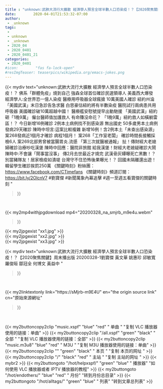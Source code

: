 ```yaml
---
title : "unknown:武肺大流行大擴散 經濟學人預言全球半數人口恐染疫！？【2020聚焦關鍵】周末播出版 20200328-1劉寶傑 黃文華 姚惠珍 邱敏寬 羅俊晅 鄒冠全 何博文 黃益中 "
date:        2020-04-01T21:53:32-07:00
author:
 - _unknown
tags:
 - 
 - unknown
 - _unknown
 - 2020_04
 - 2020_0401
 - 2020_0401_21
categories:
 - 2020_0401
#icon:        "fas fa-lock-open"
#resImgTeaser: teaserpics/wikipedia.org/emacs-jokes.png
---
```







{{< mydiv text="unknown:武肺大流行大擴散 經濟學人預言全球半數人口恐染疫！？ 佛系「群體免疫」燒到自己 強森全球首位確診民選領導人 美義西大爆發 經濟學人:全世界恐一億人染疫 醫療用呼吸器全球瘋搶 10萬美國人確診 紐約州淪「美國武漢」末日急診告急求醫 白思豪估紐約將有半數染疫 醫院試行兩病患共用呼吸器 美國確診破10萬超越中國！ 醫療艦安慰號提早出動馳援 「美國武漢」紐約砸「1晚9萬」 僱台醫師值加護救人 有命賺沒命花？ 「1晚9萬」紐約救人如橫躺雷區！？ 今日新增16例確診 2例本土病例找不到感染源 無出國史 50多歲男本土病例發病29天確診 陳時中坦言:這案比較複雜 新增16例！含2例本土「未查出感染源」 案268發病近1個月才確診 病程1個月！ 案268「工作室老闆」 確診時間長接觸採檢6人 案269北部男曾被當腸胃炎.流感 「第三次就醫被通報」 扯！傳財經大老媳婦確診治療吵吃漢堡 陳時中回應：醫院非旅館 給我漢堡！財經大老媳疑確診大鬧 陳時中:不會讓「鬧事當沒事」 傳2月去世最近才燒完 武漢骨灰罈曝死亡黑數！？ 別當豬隊友！居家檢疫如潰堤 台灣守不住恐怖後果曝光！？ 回國未隔離還出遊！ 韓留學生確診挨罰250萬  《關鍵時刻》粉絲團：https://www.facebook.com/CTimefans 《關鍵時刻》頻道訂閱：https://bit.ly/2OlcnV7  #劉寶傑 #新聞萬象內幕追擊 #週一至週五看寶傑的關鍵時刻 "
>}}
<br>


{{< my2mp4withjpgdownload mp4="20200328_na_smjrb_m9e4u.webm"
>}}

{{< my2jpgexist "xx1.jpg" >}}<br>
{{< my2jpgexist "xx2.jpg" >}}<br>
{{< my2jpgexist "xx3.jpg" >}}<br>



{{< mydiv text="unknown:武肺大流行大擴散 經濟學人預言全球半數人口恐染疫！？【2020聚焦關鍵】周末播出版 20200328-1劉寶傑 黃文華 姚惠珍 邱敏寬 羅俊晅 鄒冠全 何博文 黃益中 "
>}}
<br>

{{< my2linktextonly link="https://sMjrb-m9E4U"
en="the origin source link" cn="原始來源網址"
>}}


<br>


{{< my2buttoncopy2clip "music.xspf"        "blue"   "red"    " 单曲 "  "复制 VLC 播放器使用的链接：单曲" >}} {{< my2buttoncopy2clip "/all.xspf"         "green"  "black"  " 全部 "  "复制 VLC 播放器使用的链接：全部" >}} {{< my2buttoncopy2clip "music.m3u8"        "blue"   "red"    " M3U  "    "复制 M3U 播放器使用的链接：单曲" >}} {{< my2buttoncopy2clip ""                  "green"  "black"  " 本页 "    "复制 本页的网址 " >}} {{< my2buttoncopy2clip "/"                 "black"  "red"    " 主站 "    "复制 主站的网址 " >}} {{< mybr2 >}} {{< my2buttongoto      "/hot/helpxspf/"    "green"  "blue"   " 播放器" "如何使用 VLC 播放器或者 IPTV 播放器的教程" >}} {{< my2buttongoto      "/hot/endothers/"   "blue"   "red"    " 月份"   "转到月份总目录" >}} {{< my2buttongoto      "/hot/alltags/"     "green"  "blue"   " 列表"   "转到文章总列表" >}} 
